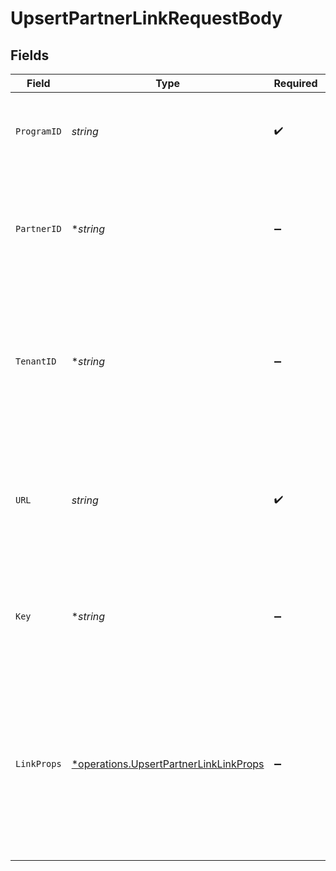 # UpsertPartnerLinkRequestBody


## Fields

| Field                                                                                                                                       | Type                                                                                                                                        | Required                                                                                                                                    | Description                                                                                                                                 |
| ------------------------------------------------------------------------------------------------------------------------------------------- | ------------------------------------------------------------------------------------------------------------------------------------------- | ------------------------------------------------------------------------------------------------------------------------------------------- | ------------------------------------------------------------------------------------------------------------------------------------------- |
| `ProgramID`                                                                                                                                 | *string*                                                                                                                                    | :heavy_check_mark:                                                                                                                          | The ID of the program that the partner is enrolled in.                                                                                      |
| `PartnerID`                                                                                                                                 | **string*                                                                                                                                   | :heavy_minus_sign:                                                                                                                          | The ID of the partner to create a link for. Will take precedence over `tenantId` if provided.                                               |
| `TenantID`                                                                                                                                  | **string*                                                                                                                                   | :heavy_minus_sign:                                                                                                                          | The ID of the partner in your system. If both `partnerId` and `tenantId` are not provided, an error will be thrown.                         |
| `URL`                                                                                                                                       | *string*                                                                                                                                    | :heavy_check_mark:                                                                                                                          | The URL to shorten. Will throw an error if the domain doesn't match the program's default URL domain.                                       |
| `Key`                                                                                                                                       | **string*                                                                                                                                   | :heavy_minus_sign:                                                                                                                          | The short link slug. If not provided, a random 7-character slug will be generated.                                                          |
| `LinkProps`                                                                                                                                 | [*operations.UpsertPartnerLinkLinkProps](../../models/operations/upsertpartnerlinklinkprops.md)                                             | :heavy_minus_sign:                                                                                                                          | Additional properties that you can pass to the partner's short link. Will be used to override the default link properties for this partner. |